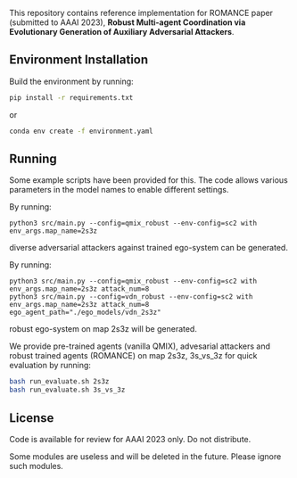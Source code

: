 This repository contains reference implementation for ROMANCE paper (submitted to AAAI 2023), **Robust Multi-agent Coordination via Evolutionary Generation of Auxiliary Adversarial Attackers**.

## Environment Installation

Build the environment by running:

```sh
pip install -r requirements.txt
```

or

```sh
conda env create -f environment.yaml
```

## Running

Some example scripts have been provided for this. The code allows various parameters in the model names to enable different settings.

By running:

```shell
python3 src/main.py --config=qmix_robust --env-config=sc2 with env_args.map_name=2s3z
```

diverse adversarial attackers against trained ego-system can be generated.

By running:

```shell
python3 src/main.py --config=qmix_robust --env-config=sc2 with env_args.map_name=2s3z attack_num=8
python3 src/main.py --config=vdn_robust --env-config=sc2 with env_args.map_name=2s3z attack_num=8 ego_agent_path="./ego_models/vdn_2s3z"
```

robust ego-system on map 2s3z will be generated.

We provide pre-trained agents (vanilla QMIX), advesarial attackers and robust trained agents (ROMANCE) on map 2s3z, 3s_vs_3z for quick evaluation by running:

```sh
bash run_evaluate.sh 2s3z
bash run_evaluate.sh 3s_vs_3z
```

## License

Code is available for review for AAAI 2023 only. Do not distribute.

Some modules are useless and will be deleted in the future. Please ignore such modules.